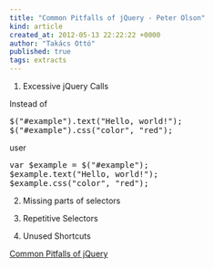 ```yaml
---
title: "Common Pitfalls of jQuery - Peter Olson"
kind: article
created_at: 2012-05-13 22:22:22 +0000
author: "Takács Ottó"
published: true
tags: extracts
---
```

1. Excessive jQuery Calls

Instead of 

<pre>
$("#example").text("Hello, world!");
$("#example").css("color", "red");
</pre>

user 

<pre>
var $example = $("#example");
$example.text("Hello, world!");
$example.css("color", "red");
</pre>

2. Missing parts of selectors

3. Repetitive Selectors

4. Unused Shortcuts

[Common Pitfalls of jQuery](http://www.codeproject.com/Articles/346904/Common-Pitfalls-of-jQuery)

<div class='old-comments'></div>